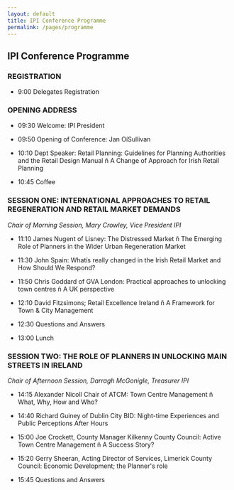 ```yaml
---
layout: default
title: IPI Conference Programme
permalink: /pages/programme
---
```


## IPI Conference Programme

### REGISTRATION

* 9:00	Delegates Registration

### OPENING ADDRESS

* 09:30	Welcome: IPI President

* 09:50	Opening of Conference: Jan OíSullivan 

* 10:10	Dept Speaker: Retail Planning: Guidelines for Planning Authorities and the Retail Design Manual ñ A Change of Approach for Irish Retail Planning 	

* 10:45	Coffee

### SESSION ONE:	INTERNATIONAL APPROACHES TO RETAIL REGENERATION AND RETAIL MARKET DEMANDS

*Chair of Morning Session, Mary Crowley, Vice President IPI*

* 11:10	James Nugent of Lisney: The Distressed Market ñ The Emerging Role of Planners in the Wider Urban Regeneration Market

* 11:30	John Spain: Whatís really changed in the Irish Retail Market and How Should We Respond?

* 11:50	Chris Goddard of GVA London: Practical approaches to unlocking town centres ñ A UK perspective

* 12:10	David Fitzsimons; Retail Excellence Ireland ñ A Framework for Town & City Management

* 12:30	Questions and Answers

* 13:00	Lunch 

### SESSION TWO: THE ROLE OF PLANNERS IN UNLOCKING MAIN STREETS IN IRELAND
 
*Chair of Afternoon Session, Darragh McGonigle, Treasurer IPI*

* 14:15	Alexander Nicoll Chair of ATCM:  Town Centre Management ñ What, Why, How and Who?

* 14:40		Richard Guiney of Dublin City BID: Night-time Experiences and Public Perceptions After Hours

* 15:00	Joe Crockett, County Manager Kilkenny County Council: Active Town Centre Management ñ A Success Story?

* 15:20	Gerry Sheeran, Acting Director of Services, Limerick County Council: Economic Development; the Planner's role

* 15:45		Questions and Answers 